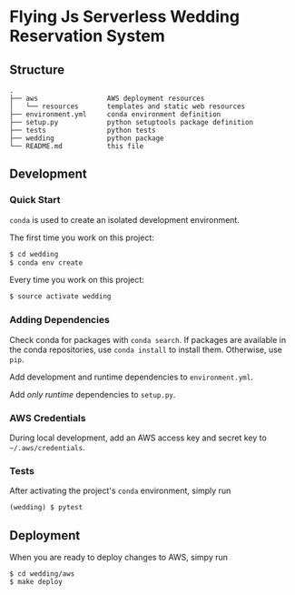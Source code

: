 # Flying Js Serverless Wedding Reservation System

## Structure

```
.
├── aws                 AWS deployment resources
│   └── resources       templates and static web resources
├── environment.yml     conda environment definition
├── setup.py            python setuptools package definition
├── tests               python tests
├── wedding             python package
└── README.md           this file
```

## Development

### Quick Start

`conda` is used to create an isolated development environment.

The first time you work on this project:
```bash
$ cd wedding
$ conda env create
```

Every time you work on this project:
```bash
$ source activate wedding
```

### Adding Dependencies

Check conda for packages with `conda search`. If packages are available in
the conda repositories, use `conda install` to install them. Otherwise, use
`pip`.

Add development and runtime dependencies to `environment.yml`.

Add *only runtime* dependencies to `setup.py`.

### AWS Credentials

During local development, add an AWS access key and secret key to
`~/.aws/credentials`.

### Tests

After activating the project's `conda` environment, simply run
```
(wedding) $ pytest
```

## Deployment

When you are ready to deploy changes to AWS, simpy run
```
$ cd wedding/aws
$ make deploy
```
